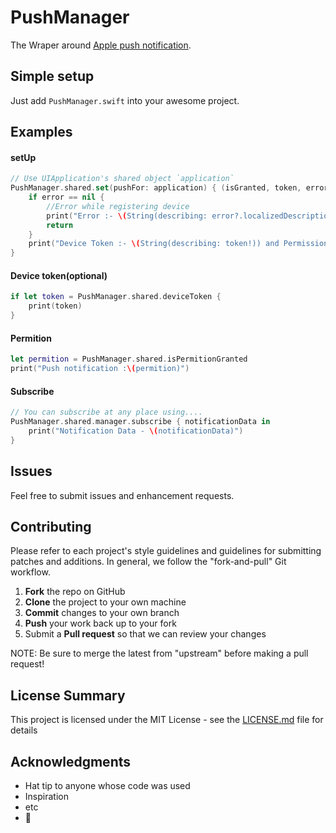 # PushManager

The Wraper around [Apple push notification](https://developer.apple.com/library/archive/documentation/NetworkingInternet/Conceptual/RemoteNotificationsPG/APNSOverview.html).

## Simple setup 

Just add `PushManager.swift` into your awesome project.

## Examples

#### setUp 

```swift 
// Use UIApplication's shared object `application`
PushManager.shared.set(pushFor: application) { (isGranted, token, error) in
    if error == nil {
        //Error while registering device            
        print("Error :- \(String(describing: error?.localizedDescription))")
        return
    }
    print("Device Token :- \(String(describing: token!)) and Permission :- \(String(describing: isgranted!))")
}
```

#### Device token(optional)

```swift
if let token = PushManager.shared.deviceToken {
    print(token)
}
```

#### Permition 

```swift
let permition = PushManager.shared.isPermitionGranted
print("Push notification :\(permition)")
```

#### Subscribe

```swift
// You can subscribe at any place using....
PushManager.shared.manager.subscribe { notificationData in
    print("Notification Data - \(notificationData)")
}
```

Issues
------

Feel free to submit issues and enhancement requests.

Contributing
------------

Please refer to each project's style guidelines and guidelines for submitting patches and additions. In general, we follow the "fork-and-pull" Git workflow.

 1. **Fork** the repo on GitHub
 2. **Clone** the project to your own machine
 3. **Commit** changes to your own branch
 4. **Push** your work back up to your fork
 5. Submit a **Pull request** so that we can review your changes

NOTE: Be sure to merge the latest from "upstream" before making a pull request!

## License Summary

This project is licensed under the MIT License - see the [LICENSE.md](LICENSE) file for details

## Acknowledgments

* Hat tip to anyone whose code was used
* Inspiration
* etc
* 🍺
